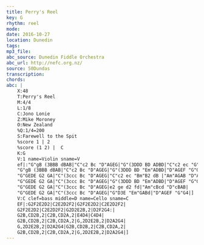 ```yaml
---
title: Perry's Reel
key: G
rhythm: reel 
mode:
date: 2016-10-27
location: Dunedin
tags:
mp3_file:
abc_source: Dunedin Fiddle Orchestra
abc_url: http://nefc.org.nz/
source: 50Dundas
transcription:
chords: 
abc: |
    X:48
    T:Perry's Reel
    M:4/4
    L:1/8
    C:Jono Lonie
    Z:Mike Moroney
    O:New Zealand
    %Q:1/4=200
    S:Farewell to the Spit
    %score 1 | 2
    %score (1 2) |  C
    K:G
    V:1 name=Violin sname=V
    ef|:"G"gB (3BBB dBAB|"C"c2 Bc "D"AGEG|"G"(3DDD BD ADBD|"C"c2 ec "G"Bc"D"Af|
    "G"gB (3BBB dBAB|"C"c2 Bc "D"AGEG|"G"(3DDD BD "Em"ADBD|"D"AGEF "G"G3 G:|
    "G"GEDE G2 GA|"C"(3ccc Bc "D"AGEG|"C"c2 ec "Bm"B2 dB |"Am"AGAB "D"AGEF |
    "G"GEDE G2 GA|"C"(3ccc Bc "D"AGEG|"G"(3DDD BD "Em"ADBD|"D"AGEF "G"G4|
    "G"GEDE G2 GA|"C"(3ccc Bc "D"AGEG|e2 ge d2 fd|"Am"cBcd "D"cBAB|
    "G"GEDE G2 GA|"C"(3ccc Bc "D"AGEG|"G"D3E "Em"GABd|"D"AGEF "G"G4|]
    V:C clef=bass middle=D name=Cello sname=C
    EF|:G2F2E2D2|C2E2D2F2|G2F2E2D2|C2E2D2F2|
    G2F2E2D2|C2E2D2F2|G2D2E2B,2|D2F2G4:|
    G2B,CD2B,2|C2B,CD2A,2|E4D4|C4D4|
    G2B,CD2B,2|C2B,CD2A,2|G,2D2E2B,2|D2A2G4|
    G,2D2E2B,2|D2A2G4|G2B,CD2B,2|C2B,CD2A,2|
    G2B,CD2B,2|C2B,CD2A,2|G,2D2E2B,2|D2A2G4|]
---
```



